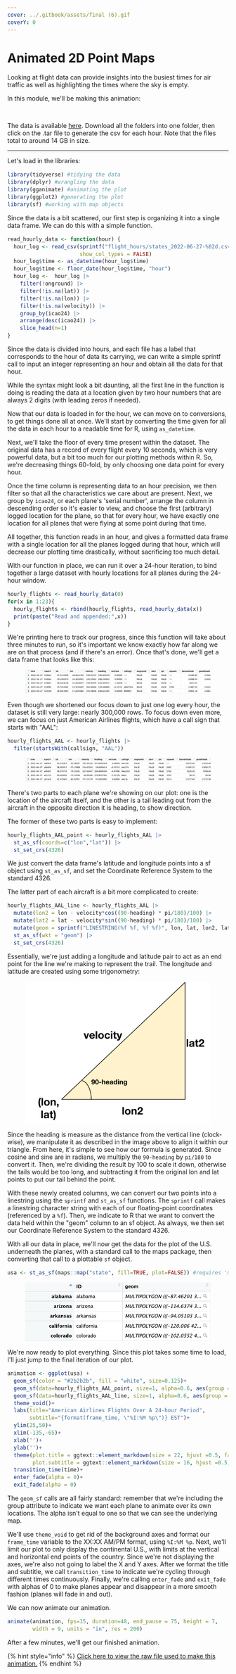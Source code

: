 ```yaml
---
cover: ../.gitbook/assets/final (6).gif
coverY: 0
---
```


# Animated 2D Point Maps

Looking at flight data can provide insights into the busiest times for air traffic as well as highlighting the times where the sky is empty.&#x20;

In this module, we'll be making this animation:

<figure><img src="../.gitbook/assets/final (18).gif" alt="" width="563"><figcaption></figcaption></figure>

The data is available [here](https://opensky-network.org/datasets/states/2022-06-27/). Download all the folders into one folder, then click on the .tar file to generate the csv for each hour. Note that the files total to around 14 GB in size.

***

Let's load in the libraries:

```r
library(tidyverse) #tidying the data
library(dplyr) #wrangling the data
library(gganimate) #animating the plot
library(ggplot2) #generating the plot
library(sf) #working with map objects
```

Since the data is a bit scattered, our first step is organizing it into a single data frame. We can do this with a simple function.

```r
read_hourly_data <- function(hour) {
  hour_log <- read_csv(sprintf("flight_hours/states_2022-06-27-%02d.csv/states_2022-06-27-%02d.csv", hour, hour),
                       show_col_types = FALSE) 
  hour_log$time <- as_datetime(hour_log$time)
  hour_log$time <- floor_date(hour_log$time, "hour")
  hour_log <-  hour_log |> 
    filter(!onground) |> 
    filter(!is.na(lat)) |> 
    filter(!is.na(lon)) |> 
    filter(!is.na(velocity)) |> 
    group_by(icao24) |> 
    arrange(desc(icao24)) |>
    slice_head(n=1)
}
```

Since the data is divided into hours, and each file has a label that corresponds to the hour of data its carrying, we can write a simple sprintf call to input an integer representing an hour and obtain all the data for that hour.&#x20;

While the syntax might look a bit daunting, all the first line in the function is doing is reading the data at a location given by two hour numbers that are always 2 digits (with leading zeros if needed).&#x20;

Now that our data is loaded in for the hour, we can move on to conversions, to get things done all at once. We'll start by converting the time given for all the data in each hour to a readable time for R, using `as_datetime`.&#x20;

Next, we'll take the floor of every time present within the dataset. The original data has a record of every flight every 10 seconds, which is very powerful data, but a bit too much for our plotting methods within R. So, we're decreasing things 60-fold, by only choosing one data point for every hour.&#x20;

Once the time column is representing data to an hour precision, we then filter so that all the characteristics we care about are present. Next, we group by `icao24`, or each plane's 'serial number', arrange the column in descending order so it's easier to view, and choose the first (arbitrary) logged location for the plane, so that for every hour, we have exactly one location for all planes that were flying at some point during that time.

All together, this function reads in an hour, and gives a formatted data frame with a single location for all the planes logged during that hour, which will decrease our plotting time drastically, without sacrificing too much detail.

With our function in place, we can run it over a 24-hour iteration, to bind together a large dataset with hourly locations for all planes during the 24-hour window.

```r
hourly_flights <- read_hourly_data(0)
for(x in 1:23){
  hourly_flights <- rbind(hourly_flights, read_hourly_data(x))
  print(paste("Read and appended:",x))
}
```

We're printing here to track our progress, since this function will take about three minutes to run, so it's important we know exactly how far along we are on that process (and if there's an error). Once that's done, we'll get a data frame that looks like this:

<figure><img src="../.gitbook/assets/image (14) (1) (1).png" alt=""><figcaption></figcaption></figure>

Even though we shortened our focus down to just one log every hour, the dataset is still very large: nearly 300,000 rows. To focus down even more, we can focus on just American Airlines flights, which have a call sign that starts with "AAL":

```r
hourly_flights_AAL <- hourly_flights |> 
  filter(startsWith(callsign, "AAL"))
```

<figure><img src="../.gitbook/assets/image (15) (1) (1).png" alt=""><figcaption></figcaption></figure>

There's two parts to each plane we're showing on our plot: one is the location of the aircraft itself, and the other is a tail leading out from the aircraft in the opposite direction it is heading, to show direction.

The former of these two parts is easy to implement:

```r
hourly_flights_AAL_point <- hourly_flights_AAL |> 
  st_as_sf(coords=c("lon","lat")) |> 
  st_set_crs(4326)
```

We just convert the data frame's latitude and longitude points into a sf object using `st_as_sf`, and set the Coordinate Reference System to the standard 4326.

The latter part of each aircraft is a bit more complicated to create:

```r
hourly_flights_AAL_line <- hourly_flights_AAL |> 
  mutate(lon2 = lon - velocity*cos((90-heading) * pi/180)/100) |> 
  mutate(lat2 = lat - velocity*sin((90-heading) * pi/180)/100) |> 
  mutate(geom = sprintf("LINESTRING(%f %f, %f %f)", lon, lat, lon2, lat2)) |> 
  st_as_sf(wkt = "geom") |> 
  st_set_crs(4326)
```

Essentially, we're just adding a longitude and latitude pair to act as an end point for the line we're making to represent the trail. The longitude and latitude are created using some trigonometry:

<figure><img src="../.gitbook/assets/rough1 (1).svg" alt=""><figcaption></figcaption></figure>

Since the heading is measure as the distance from the vertical line (clock-wise), we manipulate it as described in the image above to align it within our triangle. From here, it's simple to see how our formula is generated. Since cosine and sine are in radians, we multiply the `90-heading` by `pi/180` to convert it. Then, we're dividing the result by 100 to scale it down, otherwise the tails would be too long, and subtracting it from the original lon and lat points to put our tail behind the point.

With these newly created columns, we can convert our two points into a linestring using the `sprintf` and `st_as_sf` functions. The `sprintf` call makes a linestring character string with each of our floating-point coordinates (referenced by a `%f`). Then, we indicate to R that we want to convert the data held within the "geom" column to an sf object. As always, we then set our Coordinate Reference System to the standard 4326.

With all our data in place, we'll now get the data for the plot of the U.S. underneath the planes, with a standard call to the maps package, then converting that call to a plottable `sf` object.

```r
usa <- st_as_sf(maps::map("state", fill=TRUE, plot=FALSE)) #requires 'maps' package is installed
```

<figure><img src="../.gitbook/assets/image (16) (1).png" alt=""><figcaption></figcaption></figure>

We're now ready to plot everything. Since this plot takes some time to load, I'll just jump to the final iteration of our plot.

```r
animation <- ggplot(usa) +
  geom_sf(color = "#2b2b2b", fill = "white", size=0.125)+
  geom_sf(data=hourly_flights_AAL_point, size=1, alpha=0.6, aes(group = icao24))+
  geom_sf(data=hourly_flights_AAL_line, size=1, alpha=0.6, aes(group = icao24))+
  theme_void()+
  labs(title="American Airlines Flights Over A 24-hour Period", 
       subtitle="{format(frame_time, \"%I:%M %p\")} EST")+
  ylim(25,50)+
  xlim(-135,-65)+
  xlab('')+
  ylab('')+
  theme(plot.title = ggtext::element_markdown(size = 22, hjust =0.5, face = "bold"), 
        plot.subtitle = ggtext::element_markdown(size = 16, hjust =0.5, face = "bold"))+
  transition_time(time)+
  enter_fade(alpha = 0)+
  exit_fade(alpha = 0)
```

The `geom_sf` calls are all fairly standard: remember that we're including the group attribute to indicate we want each plane to animate over its own locations. The alpha isn't equal to one so that we can see the underlying map.&#x20;

We'll use `theme_void` to get rid of the background axes and format our `frame_time` variable to the XX:XX AM/PM format, using `%I:%M %p`. Next, we'll limit our plot to only display the continental U.S., with limits at the vertical and horizontal end points of the country. Since we're not displaying the axes, we're also not going to label the X and Y axes. After we format the title and subtitle, we call `transition_time` to indicate we're cycling through different times continuously. Finally, we're calling `enter_fade` and `exit_fade` with alphas of 0 to make planes appear and disappear in a more smooth fashion (planes will fade in and out).

We can now animate our animation.&#x20;

```r
animate(animation, fps=15, duration=48, end_pause = 75, height = 7,
        width = 9, units = "in", res = 200)
```

After a few minutes, we'll get our finished animation.

{% hint style="info" %}
[Click here to view the raw file used to make this animation.](../appendix/advanced-animations/animated-2d-point-maps.r.md)
{% endhint %}
